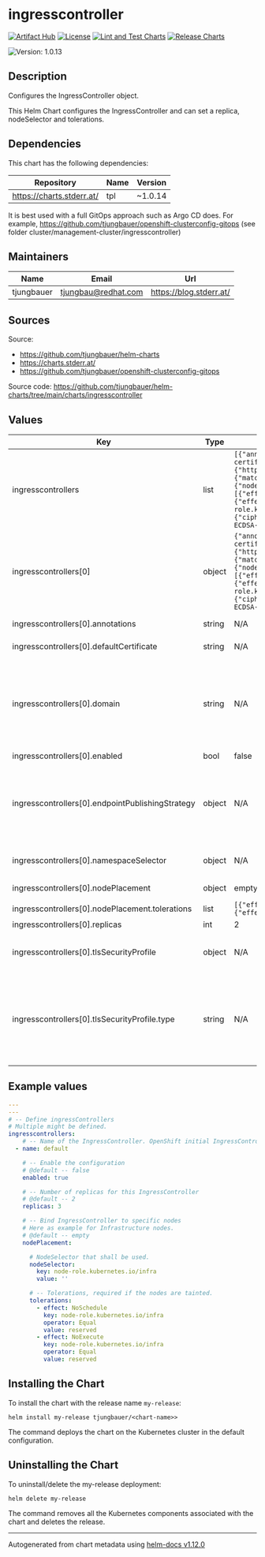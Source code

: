 

# ingresscontroller

  [![Artifact Hub](https://img.shields.io/endpoint?url=https://artifacthub.io/badge/repository/openshift-bootstraps)](https://artifacthub.io/packages/search?repo=openshift-bootstraps)
  [![License](https://img.shields.io/badge/License-Apache_2.0-blue.svg)](https://opensource.org/licenses/Apache-2.0)
  [![Lint and Test Charts](https://github.com/tjungbauer/helm-charts/actions/workflows/lint_and_test_charts.yml/badge.svg)](https://github.com/tjungbauer/helm-charts/actions/workflows/lint_and_test_charts.yml)
  [![Release Charts](https://github.com/tjungbauer/helm-charts/actions/workflows/release.yml/badge.svg)](https://github.com/tjungbauer/helm-charts/actions/workflows/release.yml)

  ![Version: 1.0.13](https://img.shields.io/badge/Version-1.0.13-informational?style=flat-square)

 

  ## Description

  Configures the IngressController object.

This Helm Chart configures the IngressController and can set a replica, nodeSelector and tolerations.

## Dependencies

This chart has the following dependencies:

| Repository | Name | Version |
|------------|------|---------|
| https://charts.stderr.at/ | tpl | ~1.0.14 |

It is best used with a full GitOps approach such as Argo CD does. For example, https://github.com/tjungbauer/openshift-clusterconfig-gitops (see folder cluster/management-cluster/ingresscontroller)

## Maintainers

| Name | Email | Url |
| ---- | ------ | --- |
| tjungbauer | <tjungbau@redhat.com> | <https://blog.stderr.at/> |

## Sources
Source:
* <https://github.com/tjungbauer/helm-charts>
* <https://charts.stderr.at/>
* <https://github.com/tjungbauer/openshift-clusterconfig-gitops>

Source code: https://github.com/tjungbauer/helm-charts/tree/main/charts/ingresscontroller

## Values

| Key | Type | Default | Description |
|-----|------|---------|-------------|
| ingresscontrollers | list | `[{"annotations":"","defaultCertificate":"my-certificate","domain":"mydomain.com","enabled":false,"endpointPublishingStrategy":{"hostNetwork":{"httpPort":7444,"httpsPort":7443,"statsPort":7936},"type":"HostNetwork"},"name":"default","namespaceSelector":{"matchExpressions":[{"key":"myenvironment","operator":"NotIn","values":["false"]}]},"nodePlacement":{"nodeSelector":{"key":"node-role.kubernetes.io/infra","value":""},"tolerations":[{"effect":"NoSchedule","key":"node-role.kubernetes.io/infra","operator":"Equal","value":"reserved"},{"effect":"NoExecute","key":"node-role.kubernetes.io/infra","operator":"Equal","value":"reserved"}]},"replicas":3,"tlsSecurityProfile":{"custom":{"ciphers":["ECDHE-ECDSA-CHACHA20-POLY1305","ECDHE-RSA-CHACHA20-POLY1305","ECDHE-RSA-AES128-GCM-SHA256","ECDHE-ECDSA-AES128-GCM-SHA256"],"minTLSVersion":"VersionTLS12"},"type":"Custom"}}]` | Define ingressControllers Multiple might be defined. |
| ingresscontrollers[0] | object | `{"annotations":"","defaultCertificate":"my-certificate","domain":"mydomain.com","enabled":false,"endpointPublishingStrategy":{"hostNetwork":{"httpPort":7444,"httpsPort":7443,"statsPort":7936},"type":"HostNetwork"},"name":"default","namespaceSelector":{"matchExpressions":[{"key":"myenvironment","operator":"NotIn","values":["false"]}]},"nodePlacement":{"nodeSelector":{"key":"node-role.kubernetes.io/infra","value":""},"tolerations":[{"effect":"NoSchedule","key":"node-role.kubernetes.io/infra","operator":"Equal","value":"reserved"},{"effect":"NoExecute","key":"node-role.kubernetes.io/infra","operator":"Equal","value":"reserved"}]},"replicas":3,"tlsSecurityProfile":{"custom":{"ciphers":["ECDHE-ECDSA-CHACHA20-POLY1305","ECDHE-RSA-CHACHA20-POLY1305","ECDHE-RSA-AES128-GCM-SHA256","ECDHE-ECDSA-AES128-GCM-SHA256"],"minTLSVersion":"VersionTLS12"},"type":"Custom"}}` | Name of the IngressController. OpenShift initial IngressController is called 'default'. |
| ingresscontrollers[0].annotations | string | N/A | Additional annotations for the IngressController For example to enable HTTP/2 add the following: ingress.operator.openshift.io/default-enable-http2: true |
| ingresscontrollers[0].defaultCertificate | string | N/A | The name of the secret that stores the certificate information for the IngressController |
| ingresscontrollers[0].domain | string | N/A | domain is a DNS name serviced by the ingress controller and is used to configure multiple features: * For the LoadBalancerService endpoint publishing strategy, domain is used to configure DNS records. See endpointPublishingStrategy. * When using a generated default certificate, the certificate will be valid for domain and its subdomains. See defaultCertificate. * The value is published to individual Route statuses so that end-users know where to target external DNS records. domain must be unique among all IngressControllers, and cannot be updated. If empty, defaults to ingress.config.openshift.io/cluster .spec.domain. |
| ingresscontrollers[0].enabled | bool | false | Enable the configuration |
| ingresscontrollers[0].endpointPublishingStrategy | object | N/A | endpointPublishingStrategy is used to publish the ingress controller endpoints to other networks, enable load balancer integrations, etc. If unset, the default is based on infrastructure.config.openshift.io/cluster .status.platform: AWS: LoadBalancerService (with External scope) Azure: LoadBalancerService (with External scope)  GCP: LoadBalancerService (with External scope) IBMCloud: LoadBalancerService (with External scope) AlibabaCloud: LoadBalancerService (with External scope) Libvirt: HostNetwork Any other platform types (including None) default to HostNetwork. endpointPublishingStrategy cannot be updated. |
| ingresscontrollers[0].namespaceSelector | object | N/A | namespaceSelector is used to filter the set of namespaces serviced by the ingress controller. This is useful for implementing shards. If unset, the default is no filtering. |
| ingresscontrollers[0].nodePlacement | object | empty | Bind IngressController to specific nodes Here as example for Infrastructure nodes. |
| ingresscontrollers[0].nodePlacement.tolerations | list | `[{"effect":"NoSchedule","key":"node-role.kubernetes.io/infra","operator":"Equal","value":"reserved"},{"effect":"NoExecute","key":"node-role.kubernetes.io/infra","operator":"Equal","value":"reserved"}]` | Tolerations, required if the nodes are tainted. |
| ingresscontrollers[0].replicas | int | 2 | Number of replicas for this IngressController |
| ingresscontrollers[0].tlsSecurityProfile | object | N/A | tlsSecurityProfile specifies settings for TLS connections for ingresscontrollers.  If unset, the default is based on the apiservers.config.openshift.io/cluster resource. Note that when using the Old, Intermediate, and Modern profile types, the effective profile configuration is subject to change between releases.  |
| ingresscontrollers[0].tlsSecurityProfile.type | string | N/A | type is one of Old, Intermediate, Modern or Custom. Custom provides the ability to specify individual TLS security profile parameters. Old, Intermediate and Modern are TLS security profiles based on: https://wiki.mozilla.org/Security/Server_Side_TLS#Recommended_configurations The profiles are intent based, so they may change over time as new ciphers are developed and existing ciphers are found to be insecure. Depending on precisely which ciphers are available to a process, the list may be reduced. Note that the Modern profile is currently not supported because it is not yet well adopted by common software libraries. |

## Example values

```yaml
---
---
# -- Define ingressControllers
# Multiple might be defined.
ingresscontrollers:
    # -- Name of the IngressController. OpenShift initial IngressController is called 'default'.
  - name: default

    # -- Enable the configuration
    # @default -- false
    enabled: true

    # -- Number of replicas for this IngressController
    # @default -- 2
    replicas: 3

    # -- Bind IngressController to specific nodes
    # Here as example for Infrastructure nodes.
    # @default -- empty
    nodePlacement:

      # NodeSelector that shall be used.
      nodeSelector:
        key: node-role.kubernetes.io/infra
        value: ''

      # -- Tolerations, required if the nodes are tainted. 
      tolerations:
        - effect: NoSchedule
          key: node-role.kubernetes.io/infra
          operator: Equal
          value: reserved
        - effect: NoExecute
          key: node-role.kubernetes.io/infra
          operator: Equal
          value: reserved
```

## Installing the Chart

To install the chart with the release name `my-release`:

```console
helm install my-release tjungbauer/<chart-name>>
```

The command deploys the chart on the Kubernetes cluster in the default configuration.

## Uninstalling the Chart

To uninstall/delete the my-release deployment:

```console
helm delete my-release
```

The command removes all the Kubernetes components associated with the chart and deletes the release.

----------------------------------------------
Autogenerated from chart metadata using [helm-docs v1.12.0](https://github.com/norwoodj/helm-docs/releases/v1.12.0)
